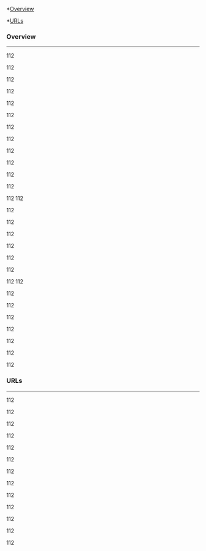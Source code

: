 *[Overview](#Overview)

*[URLs](#URLs)

### Overview
---
112

112

112

112

112

112

112

112

112

112

112

112

112
112

112

112

112

112

112

112

112
112

112

112

112

112

112

112

112
### URLs
---
112

112

112

112

112

112

112

112

112

112

112

112

112